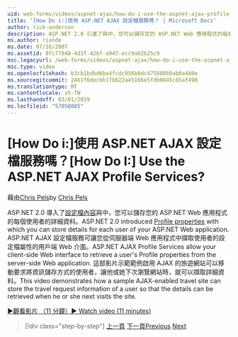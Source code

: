 ```yaml
---
uid: web-forms/videos/aspnet-ajax/how-do-i-use-the-aspnet-ajax-profile-services
title: '[How Do i:]使用 ASP.NET AJAX 設定檔服務嗎？ | Microsoft Docs'
author: rick-anderson
description: ASP.NET 2.0 引進了與中，您可以儲存您的 ASP.NET Web 應用程式的每個使用者的詳細資料的設定檔屬性。 允許 ASP.NET AJAX 設定檔服務...
ms.author: riande
ms.date: 07/16/2007
ms.assetid: 8fc77048-4d1f-42bf-a947-ecc9a02b25c9
msc.legacyurl: /web-forms/videos/aspnet-ajax/how-do-i-use-the-aspnet-ajax-profile-services
msc.type: video
ms.openlocfilehash: b3cb1bdbd6be4fcdc956b8dc475888b9ab0a440e
ms.sourcegitcommit: 24b1f6decbb17bb22a45166e5fdb0845c65af498
ms.translationtype: MT
ms.contentlocale: zh-TW
ms.lasthandoff: 03/01/2019
ms.locfileid: "57050885"
---
```

<a name="how-do-i-use-the-aspnet-ajax-profile-services"></a><span data-ttu-id="3bb41-105">[How Do i:]使用 ASP.NET AJAX 設定檔服務嗎？</span><span class="sxs-lookup"><span data-stu-id="3bb41-105">[How Do I:] Use the ASP.NET AJAX Profile Services?</span></span>
====================
<span data-ttu-id="3bb41-106">藉由[Chris Pels](https://twitter.com/chrispels)</span><span class="sxs-lookup"><span data-stu-id="3bb41-106">by [Chris Pels](https://twitter.com/chrispels)</span></span>

<span data-ttu-id="3bb41-107">ASP.NET 2.0 導入了[設定檔內容](https://msdn.microsoft.com/library/at64shx3.aspx)與中，您可以儲存您的 ASP.NET Web 應用程式的每個使用者的詳細資料。</span><span class="sxs-lookup"><span data-stu-id="3bb41-107">ASP.NET 2.0 introduced [Profile properties](https://msdn.microsoft.com/library/at64shx3.aspx) with which you can store details for each user of your ASP.NET Web application.</span></span> <span data-ttu-id="3bb41-108">ASP.NET AJAX 設定檔服務可讓您從伺服器端 Web 應用程式中擷取使用者的設定檔屬性的用戶端 Web 介面。</span><span class="sxs-lookup"><span data-stu-id="3bb41-108">ASP.NET AJAX Profile Services allow your client-side Web interface to retrieve a user's Profile properties from the server-side Web application.</span></span> <span data-ttu-id="3bb41-109">這部影片示範範例啟用 AJAX 的旅遊網站可以移動要求將資訊儲存方式的使用者，讓他或她下次瀏覽網站時，就可以擷取詳細資料。</span><span class="sxs-lookup"><span data-stu-id="3bb41-109">This video demonstrates how a sample AJAX-enabled travel site can store the travel request information of a user so that the details can be retrieved when he or she next visits the site.</span></span>

[<span data-ttu-id="3bb41-110">&#9654;觀看影片 （11 分鐘）</span><span class="sxs-lookup"><span data-stu-id="3bb41-110">&#9654; Watch video (11 minutes)</span></span>](https://channel9.msdn.com/Blogs/ASP-NET-Site-Videos/how-do-i-use-the-aspnet-ajax-profile-services)

> [!div class="step-by-step"]
> <span data-ttu-id="3bb41-111">[上一頁](how-do-i-use-other-javascript-user-interface-libraries-with-aspnet-ajax.md)
> [下一頁](how-do-i-debug-aspnet-ajax-applications-using-visual-studio-2005.md)</span><span class="sxs-lookup"><span data-stu-id="3bb41-111">[Previous](how-do-i-use-other-javascript-user-interface-libraries-with-aspnet-ajax.md)
[Next](how-do-i-debug-aspnet-ajax-applications-using-visual-studio-2005.md)</span></span>
